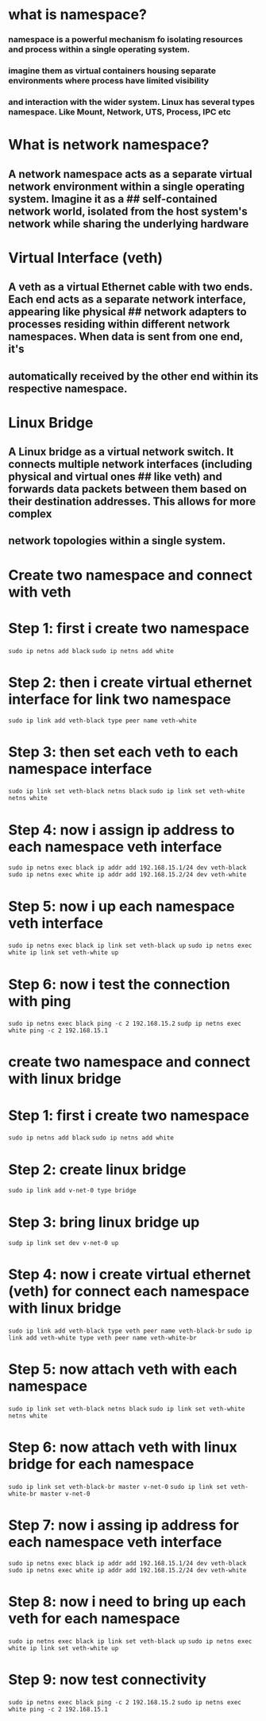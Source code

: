 # what is namespace?

### namespace is a powerful mechanism fo isolating resources and process within a single operating system.
### imagine them as virtual containers housing separate environments where process have limited visibility
### and interaction with the wider system. Linux has several types namespace. Like Mount, Network, UTS, Process, IPC etc

# What is network namespace?

##  A network namespace acts as a separate virtual network environment within a single operating system. Imagine it as a ##  self-contained network world, isolated from the host system's network while sharing the underlying hardware


# Virtual Interface (veth)
## A veth as a virtual Ethernet cable with two ends. Each end acts as a separate network interface, appearing like physical ## network adapters to processes residing within different network namespaces. When data is sent from one end, it's 
## automatically received by the other end within its respective namespace.

# Linux Bridge

## A Linux bridge as a virtual network switch. It connects multiple network interfaces (including physical and virtual ones ## like veth) and forwards data packets between them based on their destination addresses. This allows for more complex 
## network topologies within a single system.



# Create two namespace and connect with veth

# Step 1: first i create two namespace
`sudo ip netns add black`
`sudo ip netns add white`

# Step 2: then i create virtual ethernet interface for link two namespace
`sudo ip link add veth-black type peer name veth-white`

# Step 3: then set each veth to each namespace interface
`sudo ip link set veth-black netns black`
`sudo ip link set veth-white netns white`

# Step 4: now i assign ip address to each namespace veth interface

`sudo ip netns exec black ip addr add 192.168.15.1/24 dev veth-black`
`sudo ip netns exec white ip addr add 192.168.15.2/24 dev veth-white`

# Step 5: now i up each namespace veth interface
`sudo ip netns exec black ip link set veth-black up`
`sudo ip netns exec white ip link set veth-white up`

# Step 6: now i test the connection with ping

`sudo ip netns exec black ping -c 2 192.168.15.2`
`sudp ip netns exec white ping -c 2 192.168.15.1`



# create two namespace and connect with linux bridge

# Step 1: first i create two namespace
`sudo ip netns add black`
`sudo ip netns add white`

# Step 2: create linux bridge

`sudo ip link add v-net-0 type bridge`

# Step 3: bring linux bridge up

`sudp ip link set dev v-net-0 up`


# Step 4: now i create virtual ethernet (veth) for connect each namespace with linux bridge
`sudo ip link add veth-black type veth peer name veth-black-br`
`sudo ip link add veth-white type veth peer name veth-white-br`


# Step 5: now attach veth with each namespace
`sudo ip link set veth-black netns black`
`sudo ip link set veth-white netns white`

# Step 6: now attach veth with linux bridge for each namespace
`sudo ip link set veth-black-br master v-net-0`
`sudo ip link set veth-white-br master v-net-0`

# Step 7: now i assing ip address for each namespace veth interface
`sudo ip netns exec black ip addr add 192.168.15.1/24 dev veth-black`
`sudo ip netns exec white ip addr add 192.168.15.2/24 dev veth-white`

# Step 8: now i need to bring up each veth for each namespace
`sudo ip netns exec black ip link set veth-black up`
`sudo ip netns exec white ip link set veth-white up`

# Step 9: now test connectivity

`sudo ip netns exec black ping -c 2 192.168.15.2`
`sudo ip netns exec white ping -c 2 192.168.15.1`
